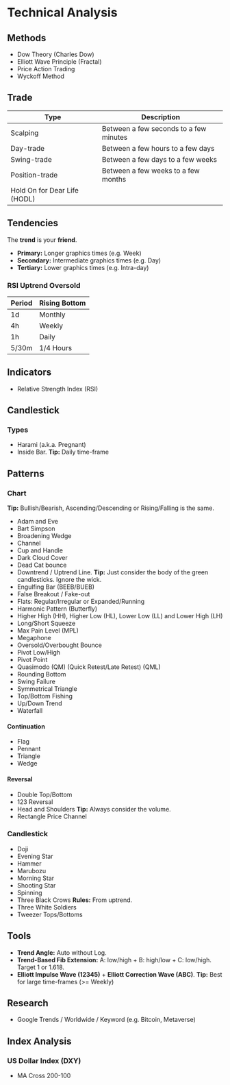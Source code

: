 # Technical Analysis

<!--
Higher-highs and Higher-lows
Lower-highs and Lower-lows

- Downtrend and Uptrend for Week
- HH/HL or LH/LL for Day/4 hours

- Use high/Low from other candles

- Stop técnico (graphical) e financeiro (percentage)
- Stop offset

- Stop Loss/Gain
-->

## Methods

- Dow Theory (Charles Dow)
- Elliott Wave Principle (Fractal)
- Price Action Trading
- Wyckoff Method

<!--
3Ms: Mind, Method, Money
-->

## Trade

| Type                         | Description                            |
| ---------------------------- | -------------------------------------- |
| Scalping                     | Between a few seconds to a few minutes |
| Day-trade                    | Between a few hours to a few days      |
| Swing-trade                  | Between a few days to a few weeks      |
| Position-trade               | Between a few weeks to a few months    |
| Hold On for Dear Life (HODL) |                                        |

## Tendencies

The **trend** is your **friend**.

- **Primary:** Longer graphics times (e.g. Week)
- **Secondary:** Intermediate graphics times (e.g. Day)
- **Tertiary:** Lower graphics times (e.g. Intra-day)

### RSI Uptrend Oversold

| Period | Rising Bottom |
| ------ | ------------- |
| 1d     | Monthly       |
| 4h     | Weekly        |
| 1h     | Daily         |
| 5/30m  | 1/4 Hours     |

## Indicators

- Relative Strength Index (RSI)

## Candlestick

<!--
Exhaust/Combustion
Liquidity Level or Liquidity Risk
-->

### Types

- Harami (a.k.a. Pregnant)
- Inside Bar. **Tip:** Daily time-frame

## Patterns

### Chart

**Tip:** Bullish/Bearish, Ascending/Descending or Rising/Falling is the same.

- Adam and Eve
- Bart Simpson
- Broadening Wedge
- Channel
- Cup and Handle
- Dark Cloud Cover
- Dead Cat bounce
- Downtrend / Uptrend Line. **Tip:** Just consider the body of the green candlesticks. Ignore the wick.
- Engulfing Bar (BEEB/BUEB)
- False Breakout / Fake-out
- Flats: Regular/Irregular or Expanded/Running
- Harmonic Pattern (Butterfly)
- Higher High (HH), Higher Low (HL), Lower Low (LL) and Lower High (LH)
- Long/Short Squeeze
- Max Pain Level (MPL)
- Megaphone
- Oversold/Overbought Bounce
- Pivot Low/High
- Pivot Point
- Quasimodo (QM) (Quick Retest/Late Retest) (QML)
- Rounding Bottom
- Swing Failure
- Symmetrical Triangle
- Top/Bottom Fishing
- Up/Down Trend
- Waterfall

<!--
Ascending Triangle or Revival Pattern
First Time Back (FTR)
Compression
Supply Zone

Whole Numbers
- < $10 Coins Key Levels: $1 - $5 and $10
- > $10 Coins Key Levels: $10, $20, $30, $40, $50, etc...
- > $50 Coins Key Levels: $100, $200, $300, etc...
-->

#### Continuation

- Flag
- Pennant
- Triangle
- Wedge

<!--
25 degree
Key Support/Resistance (S/R) Level
-->

#### Reversal

- Double Top/Bottom
- 123 Reversal
- Head and Shoulders **Tip:** Always consider the volume.
- Rectangle Price Channel

<!--
Breakout / Power Breakout
Pivot Gift/Classic/Breakout + MM20

Renko

Core 123 Trend
-->

### Candlestick

- Doji
- Evening Star
- Hammer
- Marubozu
- Morning Star
- Shooting Star
- Spinning
- Three Black Crows **Rules:** From uptrend.
- Three White Soldiers
- Tweezer Tops/Bottoms

## Tools

- **Trend Angle:** Auto without Log.
- **Trend-Based Fib Extension:** A: low/high + B: high/low + C: low/high. Target 1 or 1.618.
- **Elliott Impulse Wave (12345)** + **Elliott Correction Wave (ABC)**. **Tip:** Best for large time-frames (>= Weekly)

## Research

- Google Trends / Worldwide / Keyword (e.g. Bitcoin, Metaverse)

## Index Analysis

### US Dollar Index (DXY)

- MA Cross 200-100

<!--
Supply/Demand Zone (Base/Single Candle)
Last bullish candle before big decline

Psychological Supply Zone
Psychological Demand Zone

Supply Zone
1. Find the open of the last bullish candle before the drop
2. Locale the most recent right before the drop

Demand Zone
1. Find the open of the last bearish candle before the up move
2. Locale the most recent low before the up move
-->
